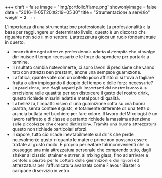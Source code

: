 +++
draft = false
image = "img/portfolio/flame.png"
showonlyimage = false
date = "2016-11-05T20:02:19+05:30"
title = "Strumentazione a servizio"
weight = 2
+++

L'importanza di una strumentazione professionale
La professionalità è  la base per raggiungere un determinato livello, questo è un discorso che riguarda non solo il mio settore.
L'attrezzatura gioca un ruolo fondamentale in questo.
<!--more-->

- Innanzitutto ogni attrezzo professionale adatto al compito che si svolge diminuisce il tempo necessario e le forze da spendere per portarlo a termine.
- Il risultato cambia notevolmente, ci sono lavori di precisione che vanno fatti con attrezzi ben prestanti, anche una semplice guarnizione.
- La fatica, quante volte con un coltello poco affilato ci si trova a tagliare frutta o altro impiegando il doppio del tempo e delle forze necessarie?
- La precisione, uno degli aspetti più importanti del nostro lavoro è la precisione nelle quantità per non distorcere il gusto del nostro drink, questo richiede misurini adatti e metal pour di qualità.
- La bellezza, l'impatto visivo di una guarnizione cotta su una buona piastra, senza contare il gusto, è totalmente differente da una fetta di arancia buttata nel bicchiere per fare colore. Il lavoro del Mixologist è un lavoro raffinato e di classe e pertanto richiede la massima attenzione sulle piccolezze che creano distinzione. Tramite una buona attrezzatura questo non richiede particolari sforzi.
- Il sapore, tutto ciò ricade inevitabilmente sul drink che perde notevolmente gusto in quanto le materie prime non possono essere trattate al giusto modo.
È proprio per evitare tali inconvenienti che io posseggo una mia attrezzatura personale che comprende tutto, dagli shaker ai classici strainer e stirrer, ai mixing glass, fino ad arrivare a pentole e piastre per le cotture delle guarnizioni e dei liquori ed attrezzatura per l'affumicatura avanzata come Flavour Blaster o campane di servizio in vetro
